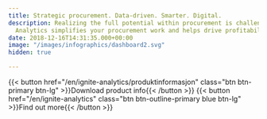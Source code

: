 ```yaml
---
title: Strategic procurement. Data-driven. Smarter. Digital.
description: Realizing the full potential within procurement is challenging. Ignite
  Analytics simplifies your procurement work and helps drive profitability!
date: 2018-12-16T14:31:35.000+00:00
image: "/images/infographics/dashboard2.svg"
hidden: true

---
```

{{< button href="/en/ignite-analytics/produktinformasjon" class="btn btn-primary btn-lg" >}}Download product info{{< /button >}} {{< button href="/en/ignite-analytics" class="btn btn-outline-primary blue btn-lg" >}}Find out more{{< /button >}}